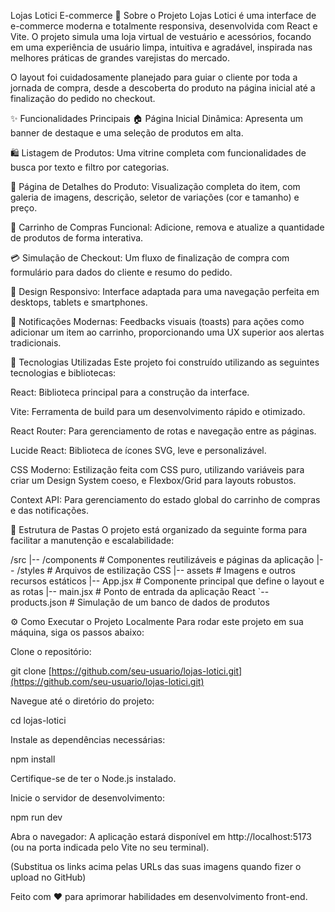 Lojas Lotici E-commerce
📑 Sobre o Projeto
Lojas Lotici é uma interface de e-commerce moderna e totalmente responsiva, desenvolvida com React e Vite. O projeto simula uma loja virtual de vestuário e acessórios, focando em uma experiência de usuário limpa, intuitiva e agradável, inspirada nas melhores práticas de grandes varejistas do mercado.

O layout foi cuidadosamente planejado para guiar o cliente por toda a jornada de compra, desde a descoberta do produto na página inicial até a finalização do pedido no checkout.

✨ Funcionalidades Principais
🏠 Página Inicial Dinâmica: Apresenta um banner de destaque e uma seleção de produtos em alta.

🛍️ Listagem de Produtos: Uma vitrine completa com funcionalidades de busca por texto e filtro por categorias.

📄 Página de Detalhes do Produto: Visualização completa do item, com galeria de imagens, descrição, seletor de variações (cor e tamanho) e preço.

🛒 Carrinho de Compras Funcional: Adicione, remova e atualize a quantidade de produtos de forma interativa.

💳 Simulação de Checkout: Um fluxo de finalização de compra com formulário para dados do cliente e resumo do pedido.

📱 Design Responsivo: Interface adaptada para uma navegação perfeita em desktops, tablets e smartphones.

🔔 Notificações Modernas: Feedbacks visuais (toasts) para ações como adicionar um item ao carrinho, proporcionando uma UX superior aos alertas tradicionais.

🚀 Tecnologias Utilizadas
Este projeto foi construído utilizando as seguintes tecnologias e bibliotecas:

React: Biblioteca principal para a construção da interface.

Vite: Ferramenta de build para um desenvolvimento rápido e otimizado.

React Router: Para gerenciamento de rotas e navegação entre as páginas.

Lucide React: Biblioteca de ícones SVG, leve e personalizável.

CSS Moderno: Estilização feita com CSS puro, utilizando variáveis para criar um Design System coeso, e Flexbox/Grid para layouts robustos.

Context API: Para gerenciamento do estado global do carrinho de compras e das notificações.

📂 Estrutura de Pastas
O projeto está organizado da seguinte forma para facilitar a manutenção e escalabilidade:

/src
|-- /components   # Componentes reutilizáveis e páginas da aplicação
|-- /styles       # Arquivos de estilização CSS
|-- assets        # Imagens e outros recursos estáticos
|-- App.jsx       # Componente principal que define o layout e as rotas
|-- main.jsx      # Ponto de entrada da aplicação React
`-- products.json # Simulação de um banco de dados de produtos

⚙️ Como Executar o Projeto Localmente
Para rodar este projeto em sua máquina, siga os passos abaixo:

Clone o repositório:

git clone [https://github.com/seu-usuario/lojas-lotici.git](https://github.com/seu-usuario/lojas-lotici.git)

Navegue até o diretório do projeto:

cd lojas-lotici

Instale as dependências necessárias:

npm install

Certifique-se de ter o Node.js instalado.

Inicie o servidor de desenvolvimento:

npm run dev

Abra o navegador:
A aplicação estará disponível em http://localhost:5173 (ou na porta indicada pelo Vite no seu terminal).

(Substitua os links acima pelas URLs das suas imagens quando fizer o upload no GitHub)

Feito com ❤️ para aprimorar habilidades em desenvolvimento front-end.

